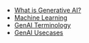 - [What is Generative AI?](https://github.com/pavanuppuluri/Agentic-AI/blob/master/What%20is%20Generative%20AI%3F.md)
- [Machine Learning](https://github.com/pavanuppuluri/Agentic-AI/blob/master/Machine%20Learning%20-%20Basics.md)
- [GenAI Terminology](https://github.com/pavanuppuluri/Agentic-AI/blob/master/Gen%20AI%20Terminology.md)
- [GenAI Usecases](https://github.com/pavanuppuluri/Agentic-AI/blob/master/GenAI_Usecases.md)

